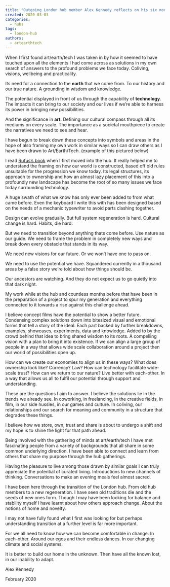 ```yaml
---
title: "Outgoing London hub member Alex Kennedy reflects on his six months in the Hub"
created: 2020-03-03
categories: 
  - hubs
tags: 
  - london-hub
authors: 
  - artearthtech
---
```


When I first found art/earth/tech I was taken in by how it seemed to have touched upon all the elements I had come across as solutions in my own search of answers to the profound problems we face today. Coliving, visions, wellbeing and practicality.

Its need for a connection to the **earth** that we come from. To our history and our true nature. A grounding in wisdom and knowledge.

The potential displayed in front of us through the capability of **technology**. The impacts it can bring to our society and our lives if we’re able to harness its power in bringing new possibilities.

And the significance in **art**. Defining our cultural compass through all its mediums on every scale. The importance as a societal mouthpiece to create the narratives we need to see and hear.

I have begun to break down these concepts into symbols and areas in the hope of also framing my own work in similar ways so I can draw others as I have been drawn to Art/Earth/Tech. (example of this pictured below)

I read [Rufus’s book](https://openrevolution.net/) when I first moved into the hub. It really helped me to understand the framing on how our world is constructed, based off old rules unsuitable for the progression we know today. Its legal structures, its approach to ownership and how an almost lazy placement of this into a profoundly new landscape has become the root of so many issues we face today surrounding technology.

A huge swath of what we know has only ever been added to from what came before. Even the keyboard I write this with has been designed based on the needs of a mechanic typewriter to avoid parts clashing together.

Design can evolve gradually. But full system regeneration is hard. Cultural change is hard. Habits, die hard.

But we need to transition beyond anything thats come before. Use nature as our guide. We need to frame the problem in completely new ways and break down every obstacle that stands in its way.

We need new visions for our future. Or we won’t have one to pass on.

We need to use the potential we have. Squandered currently in a thousand areas by a false story we’re told about how things should be.

Our ancestors are watching. And they do not expect us to go quietly into that dark night.

My work while at the hub and countless months before that have been in the preparation of a project to spur my generation and everything connected to it towards a rise against this challenge ahead.

I believe concept films have the potential to show a better future. Condensing complex solutions down into bitesized visual and emotional forms that tell a story of the ideal. Each part backed by further breakdowns, examples, showcases, experiments, data and knowledge. Added to by the crowd behind that idea to bring shared wisdom to its roots. A compelling vision with a plan to bring it into existence. If we can align a large group of people in a way that allows wide scale collaboration around a project then our world of possibilities open up.

How can we create our economies to align us in these ways? What does ownership look like? Currency? Law? How can technology facilitate wide-scale trust? How can we return to our nature? Live better with each-other. In a way that allows us all to fulfil our potential through support and understanding.

These are the questions I aim to answer. I believe the solutions lie in the trends we already see. In coworking, in freelancing, in the creative fields, in film, in our side hussles, in our games and culture. In coliving, our relationships and our search for meaning and community in a structure that degrades these things.

I believe how we store, own, trust and share is about to undergo a shift and my hope is to shine the light for that path ahead.

Being involved with the gathering of minds at art/earth/tech I have met fascinating people from a variety of backgrounds that all share in some common underlying direction. I have been able to connect and learn from others that share my purpose through the hub gatherings.

Having the pleasure to live among those drawn by similar goals I can truly appreciate the potential of curated living. Introductions to new channels of thinking. Conversations to make an evening meals feel almost sacred.

I have been here through the transition of the London hub. From old hub members to a new regeneration. I have seen old traditions die and the seeds of new ones form. Though I may have been looking for balance and stability myself I have learnt about how others approach change. About the notions of home and novelty.

I may not have fully found what I first was looking for but perhaps understanding transition at a further level is far more important.

For we all need to know how we can become comfortable in change. In each-other. Around our egos and their endless dances. In our changing climate and social systems.

It is better to build our home in the unknown. Then have all the known lost, in our inability to adapt.

Alex Kennedy

February 2020
